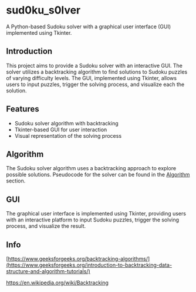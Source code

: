 # sud0ku_s0lver

A Python-based Sudoku solver with a graphical user interface (GUI) implemented using Tkinter.

## Introduction

This project aims to provide a Sudoku solver with an interactive GUI. The solver utilizes a backtracking algorithm to find solutions to Sudoku puzzles of varying difficulty levels. The GUI, implemented using Tkinter, allows users to input puzzles, trigger the solving process, and visualize each the solution.

## Features

- Sudoku solver algorithm with backtracking
- Tkinter-based GUI for user interaction
- Visual representation of the solving process

## Algorithm

The Sudoku solver algorithm uses a backtracking approach to explore possible solutions. Pseudocode for the solver can be found in the [Algorithm](#algorithm) section.

## GUI

The graphical user interface is implemented using Tkinter, providing users with an interactive platform to input Sudoku puzzles, trigger the solving process, and visualize the result.


## Info
[https://www.geeksforgeeks.org/backtracking-algorithms/](https://www.geeksforgeeks.org/introduction-to-backtracking-data-structure-and-algorithm-tutorials/)

https://en.wikipedia.org/wiki/Backtracking









